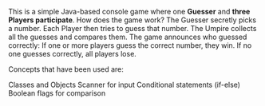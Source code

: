 This is a simple Java-based console game where one **Guesser** and **three Players participate**.
How does the game work?
The Guesser secretly picks a number.
Each Player then tries to guess that number.
The Umpire collects all the guesses and compares them.
The game announces who guessed correctly:
If one or more players guess the correct number, they win.
If no one guesses correctly, all players lose.

Concepts that have been used are:

Classes and Objects
Scanner for input
Conditional statements (if-else)
Boolean flags for comparison
